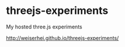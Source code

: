 # threejs-experiments
My hosted three.js experiments

http://weiserhei.github.io/threejs-experiments/
